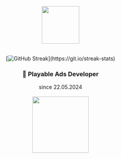 <div id="header" align="center">
  

  <img src="https://i.giphy.com/media/7Z49eulwv4aGY35RaD/giphy.webp" width="100"/>
<br><br>

[![GitHub Streak](http://github-readme-streak-stats.herokuapp.com/?user=MladenovaKristina&theme=transparent&background=rgba(255,0,0,0))](https://git.io/streak-stats)

### :dizzy: Playable Ads Developer	 <br>
since 22.05.2024<br><br>
<a href="https://www.crazylabs.com/"><img src="https://berlingamescene.com/wp-content/uploads/2019/12/crazy-labs.png" width="150"/></a><br>

<br>

</div>
